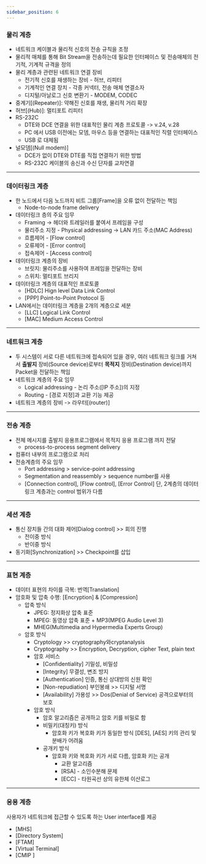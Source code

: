 ```yaml
---
sidebar_position: 6
---
```


### 물리 계층

- 네트워크 케이블과 물리적 신호의 전송 규칙을 조정
- 물리적 매체를 통해 Bit Stream을 전송하는데 필요한 인터페이스 및 전송매체의 전기적, 기계적 규격을 정의
- 물리 계층과 관련된 네트워크 연결 장비
  - 전기적 신호를 재생하는 장비 - 허브, 리피터
  - 기계적인 연결 장치 - 각종 커넥터, 전송 매체 연결소자
  - 디지털/아날로그 신호 변환기 - MODEM, CODEC
- 중계기[(Repeater)]: 약해진 신호를 재생, 물리적 거리 확장
- 허브[(Hub)]: 멀티포트 리피터
- RS-232C
  - DTE와 DCE 연결을 위한 대표적인 물리 계층 프로토콜 -> v.24, v.28
  - PC 에서 USB 이전에는 모뎀, 마우스 등을 연결하는 대표적인 직렬 인터페이스
  - USB 로 대체됨
- 널모뎀[(Null modem)]
  - DCE가 없이 DTE와 DTE를 직접 연결하기 위한 방법
  - RS-232C 케이블의 송신과 수신 단자를 교차연결

---

### 데이터링크 계층

- 한 노드에서 다음 노드까지 비트 그룹[Frame]을 오류 없이 전달하는 책임
  - Node-to-node frame delivery
- 데이터링크 층의 주요 임무
  - Framing -> 헤더와 트레일러를 붙여서 프레임을 구성
  - 물리주소 지정 - Physical addressing -> LAN 카드 주소(MAC Address)
  - 흐름제어 - [Flow control]
  - 오류제어 - [Error control]
  - 접속제어 - [Access control]
- 데이터링크 계층의 장비
  - 브릿지: 물리주소를 사용하여 프레임을 전달하는 장비
  - 스위치: 멀티포트 브리지
- 데이터링크 계층의 대표적인 프로토콜
  - [HDLC] Hign level Data Link Control
  - [PPP] Point-to-Point Protocol 등
- LAN에서는 데이터링크 계층을 2개의 계층으로 세분
  - [LLC] Logical Link Control
  - [MAC] Medium Access Control

---

### 네트워크 계층

- 두 시스템이 서로 다른 네트워크에 접속되어 있을 경우,
  여러 네트워크 링크를 거쳐서
  **출발지** 장비(Source device)로부터
  **목적지** 장비(Destination device)까지 Packet을 전달하는 책임
- 네트워크 계층의 주요 임무
  - Logical addressing - 논리 주소([IP 주소])의 지정
  - Routing - [경로 지정]과 교환 기능 제공
- 네트워크 계층의 장비 -> 라우터[(router)]

---

### 전송 계층

- 전체 메시지를 출발지 응용프로그램에서 목적지 응용 프로그램 까지 전달
  - process-to-process segment delivery
- 컴퓨터 내부의 프로그램으로 처리
- 전송계층의 주요 임무
  - Port addressing > service-point addressing
  - Segmentation and reassembly > sequence number를 사용
  - [Connection control], [Flow control], [Error Control]
    단, 2계층의 데이터링크 계층과는 control 범위가 다름

---

### 세션 계층

- 통신 장치들 간의 대화 제어[Dialog control] >> 회의 진행
  - 전이중 방식
  - 반이중 방식
- 동기화[Synchronization] >> Checkpoint를 삽입

---

### 표현 계층

- 데이터 표현의 차이를 극복: 번역[Translation]
- 암호화 및 압축 수행: [Encryption] & [Compression]
  - 압축 방식
    - JPEG: 정지화상 압축 표준
    - MPEG: 동영상 압축 표준 + MP3(MPEG Audio Level 3)
    - MHEG(Multimedia and Hypermedia Experts Group)
  - 암호 방식
    - Cryptology >> cryptography와cryptanalysis
    - Cryptography >> Encryption, Decryption, cipher Text, plain text
    - 암호 서비스
      - [Confidentiality] 기밀성, 비밀성
      - [Integrity] 무결성, 변조 방지
      - [Authentication] 인증, 통신 상대방의 신원 확인
      - [Non-repudiation] 부인봉쇄 >> 디지털 서명
      - [Availability] 가용성 >> Dos(Denial of Service) 공격으로부터의 보호
    - 암호 방식
      - 암호 알고리즘은 공개하고 암호 키를 비밀로 함
      - 비밀키(대칭키) 방식
        - 암호화 키가 복호화 키가 동일한 방식
          [DES], [AES]
          키의 관리 및 분배가 어려움
      - 공개키 방식
        - 암호화 키와 복호화 키가 서로 다름, 암호화 키는 공개
          - 교환 알고리즘
          - [RSA] - 소인수분해 문제
          - [ECC] - 타원곡선 상의 유한체 이산로그

---

### 응용 계층

사용자가 네트워크에 접근할 수 있도록 하는 User interface를 제공

- [MHS]
- [Directory System]
- [FTAM]
- [Virtual Terminal]
- [CMIP ]
